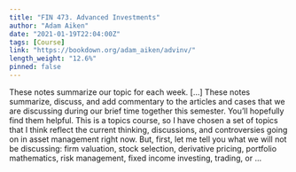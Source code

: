 ```yaml
---
title: "FIN 473. Advanced Investments"
author: "Adam Aiken"
date: "2021-01-19T22:04:00Z"
tags: [Course]
link: "https://bookdown.org/adam_aiken/advinv/"
length_weight: "12.6%"
pinned: false
---
```


These notes summarize our topic for each week. [...] These notes summarize, discuss, and add commentary to the articles and cases that we are discussing during our brief time together this semester. You’ll hopefully find them helpful. This is a topics course, so I have chosen a set of topics that I think reflect the current thinking, discussions, and controversies going on in asset management right now. But, first, let me tell you what we will not be discussing: firm valuation, stock selection, derivative pricing, portfolio mathematics, risk management, fixed income investing, trading, or ...
